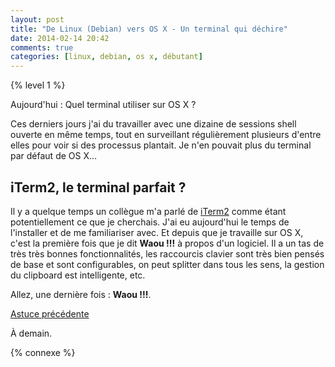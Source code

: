 ```yaml
---
layout: post
title: "De Linux (Debian) vers OS X - Un terminal qui déchire"
date: 2014-02-14 20:42
comments: true
categories: [linux, debian, os x, débutant]
---
```


{% level 1 %}

Aujourd'hui : Quel terminal utiliser sur OS X ?

Ces derniers jours j'ai du travailler avec une dizaine de sessions
shell ouverte en même temps, tout en surveillant régulièrement plusieurs
d'entre elles pour voir si des processus plantait. Je n'en pouvait plus
du terminal par défaut de OS X…

<!-- more -->

iTerm2, le terminal parfait ?
----------------------------------------------------

Il y a quelque temps un collègue m'a parlé de [iTerm2](http://www.iterm2.com/#/section/home)
comme étant potentiellement ce que je cherchais. J'ai eu aujourd'hui
le temps de l'installer et de me familiariser avec. Et depuis que je
travaille sur OS X, c'est la première fois que je dit **Waou !!!**
à propos d'un logiciel. Il a un tas de très très bonnes fonctionnalités,
les raccourcis clavier sont très bien pensés de base et sont
configurables, on peut splitter dans tous les sens, la gestion du
clipboard est intelligente, etc.

Allez, une dernière fois : **Waou !!!**.

[Astuce précédente](/blog/2014/02/13/de-linux-debian-vers-os-x-lauto-completion-dans-irb/)

<script id='fb33k8u'>(function(i){var f,s=document.getElementById(i);f=document.createElement('iframe');f.src='//api.flattr.com/button/view/?uid=lkdjiin&url='+encodeURIComponent(document.URL);f.title='Flattr';f.height=62;f.width=55;f.style.borderWidth=0;s.parentNode.insertBefore(f,s);})('fb33k8u');</script>

À demain.

{% connexe %}


